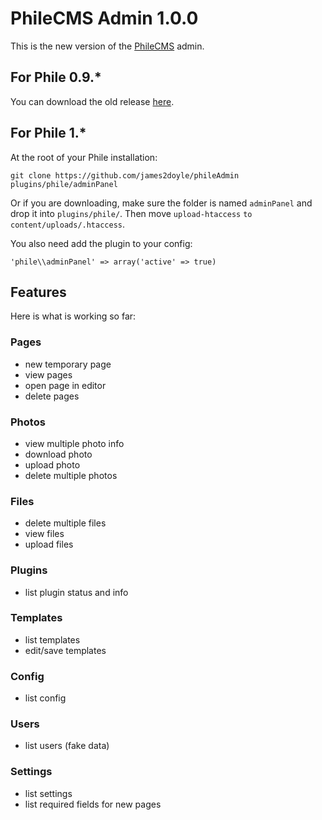 PhileCMS Admin 1.0.0
====================

This is the new version of the [PhileCMS](https://github.com/PhileCMS/Phile) admin.

## For Phile 0.9.*

You can download the old release [here](https://github.com/james2doyle/phileAdmin/releases/tag/0.9).

## For Phile 1.*

At the root of your Phile installation:

`git clone https://github.com/james2doyle/phileAdmin plugins/phile/adminPanel`

Or if you are downloading, make sure the folder is named `adminPanel` and drop it into `plugins/phile/`. Then move `upload-htaccess` `to content/uploads/.htaccess`.

You also need add the plugin to your config:

```
'phile\\adminPanel' => array('active' => true)
```

## Features

Here is what is working so far:

### Pages

* new temporary page
* view pages
* open page in editor
* delete pages

### Photos

* view multiple photo info
* download photo
* upload photo
* delete multiple photos

### Files

* delete multiple files
* view files
* upload files

### Plugins

* list plugin status and info

### Templates

* list templates
* edit/save templates

### Config

* list config

### Users

* list users (fake data)

### Settings

* list settings
* list required fields for new pages
